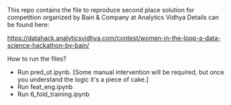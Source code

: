 This repo contains the file to reproduce second place solution for competition organized by Bain & Company at Analytics Vidhya
Details can be found here:

https://datahack.analyticsvidhya.com/contest/women-in-the-loop-a-data-science-hackathon-by-bain/

How to run the files? 
* Run pred_ut.ipynb. [Some manual intervention will be required, but once you understand the logic it's a piece of cake.]
* Run feat_eng.ipynb
* Run 6_fold_training.ipynb

